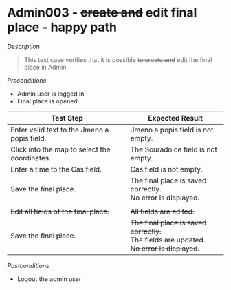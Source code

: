# Admin003 - ~~create and~~ edit final place - happy path

*Description*
>This test case verifies that it is possible ~~to create and~~ edit the final place in Admin


*Preconditions*
* Admin user is logged in
* Final place is opened

|Test Step|Expected Result|
|---------|---------------|
|Enter valid text to the Jmeno a popis field.|Jmeno a popis field is not empty.|
|Click into the map to select the coordinates.|The Souradnice field is not empty.|
|Enter a time to the Cas field.|Cas field is not empty.|
|Save the final place.|The final place is saved correctly.<br>No error is displayed.|
|||
|~~Edit all fields of the final place.~~|~~All fields are edited.~~|
|~~Save the final place.~~|~~The final place is saved correctly.<br>The fields are updated.<br>No error is displayed~~.|

*Postconditions*
* Logout the admin user
